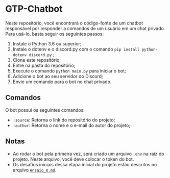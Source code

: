 # GTP-Chatbot
Neste repositório, você encontrará o código-fonte de um chatbot responsável por responder a comandos de um usuário em um chat privado. Para usá-lo, basta seguir os seguintes passos:

1. Instale o Python 3.6 ou superior;
2. Instale o dotenv e o discord.py com o comando `pip install python-dotenv discord.py` ;
3. Clone este repositório;
4. Entre na pasta do repositório;
5. Execute o comando `python main.py` para iniciar o bot;
6. Adicione o bot ao seu servidor do Discord;
7. Envie um comando para o bot no chat privado.

## Comandos
O bot possui os seguintes comandos:

- `!source`: Retorna o link do repositório do projeto;
- `!author`: Retorna o nome e o e-mail do autor do projeto;

## Notas
- Ao rodar o bot pela primeira vez, será criado um arquivo `.env` na raiz do projeto. Neste arquivo, você deve colocar o token do bot.
- Os desafios iniciais dessa etapa inicial do projeto estão descritos no arquivo [`ensaio_0.md`](ensaios/ensaio_0.md).